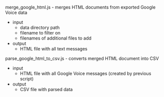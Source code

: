 merge_google_html.js - merges HTML documents from exported Google Voice data
- input
  - data directory path
  - filename to filter on
  - filenames of additional files to add
- output
  - HTML file with all text messages

parse_google_html_to_csv.js - converts merged HTML document into CSV
- input
  - HTML file with all Google Voice messages (created by previous script)
- output
  - CSV file with parsed data
